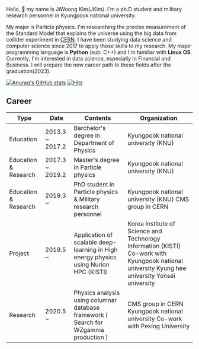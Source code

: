 Hello, 👋 my name is JiWoong Kim(JKim). I'm a ph.D student and military research personnel in Kyungpook national university.

My major is Particle physics. I'm researching the precise measurement of the Standard Model that explains the universe using the big data from collider experiment in [CERN](https://home.cern/).
I have been studying data science and computer science since 2017 to apply those skills to my research. My major programming language is **Python** (sub: C++) and I'm familiar with **Linux OS**. Currently, I'm interested in data science, especially in Financial and Business. I will prepare the new career path to these fields after the graduation(2023).

[![Anurag's GitHub stats](https://github-readme-stats.vercel.app/api?username=ico1036)](https://github.com/anuraghazra/github-readme-stats)
[![Hits](https://hits.seeyoufarm.com/api/count/incr/badge.svg?url=https%3A%2F%2Fgithub.com%2Fico1036&count_bg=%2379C83D&title_bg=%23555555&icon=&icon_color=%23E7E7E7&title=hits&edge_flat=false)](https://hits.seeyoufarm.com)


## Career


| Type                 | Date            | Contents                                                                               | Organization                                                                                                                                      |
|----------------------|-----------------|----------------------------------------------------------------------------------------|---------------------------------------------------------------------------------------------------------------------------------------------------|
| Education            | 2013.3 ~ 2017.2 | Barchelor's degree in Department of Physics                                            | Kyungpook national university (KNU)                                                                                                               |
| Education & Research | 2017.3 ~ 2019.2 | Master's degree in Particle physics                                                    | Kyungpook national university (KNU)                                                                                                               |
| Education & Research | 2019.3 ~        | PhD student in Particle physics & Military research personnel                          | Kyungpook national university (KNU) CMS group in CERN                                                                                             |
| Project              | 2019.5 ~        | Application of scalable deep-learning in High energy physics using Nurion HPC (KISTI)  | Korea Institute of Science and Technology Information (KISTI)  Co-work with  Kyungpook national university Kyung hee university Yonsei university |
| Research             | 2020.5 ~        | Physics analysis using columnar database framework ( Search for WZgamma production )   | CMS group in CERN Kyungpook national university  Co-work with Peking University                                                                   |

